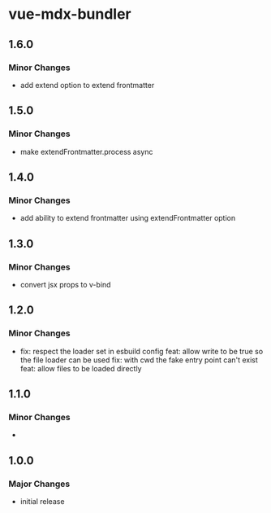 # vue-mdx-bundler

## 1.6.0

### Minor Changes

- add extend option to extend frontmatter

## 1.5.0

### Minor Changes

- make extendFrontmatter.process async

## 1.4.0

### Minor Changes

- add ability to extend frontmatter using extendFrontmatter option

## 1.3.0

### Minor Changes

- convert jsx props to v-bind

## 1.2.0

### Minor Changes

- fix: respect the loader set in esbuild config
  feat: allow write to be true so the file loader can be used
  fix: with cwd the fake entry point can't exist
  feat: allow files to be loaded directly

## 1.1.0

### Minor Changes

-

## 1.0.0

### Major Changes

- initial release
